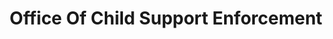---
# This topic lives at
# https://digital.gov/topics/office-of-child-support-enforcement

slug: "office-of-child-support-enforcement"

# Topic Title
title: "Office Of Child Support Enforcement"

# description — keep it short and clear
summary: ""


# Weight
weight: 1

# For more information on managing topics,
# see https://github.com/GSA/digitalgov.gov/wiki
---